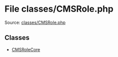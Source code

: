 File classes/CMSRole.php
=========

Source: [classes/CMSRole.php](https://github.com/PrestaShop/PrestaShop/blob/1.6.1.0/classes/CMSRole.php)


Classes
-------

* [CMSRoleCore](class.CMSRoleCore.md)

